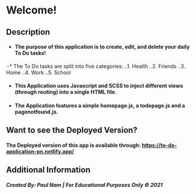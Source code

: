 # Welcome!

## Description
- #### The purpose of this application is to create, edit, and delete your daily To Do tasks! 
⋅⋅* The To Do tasks are split into five categories: 
..1. Health
..2. Friends
..3. Home
..4. Work
..5. School
- #### This Application uses Javascript and SCSS to inject different views (through routing) into a single HTML file. 
- #### The Application features a simple homepage.js, a todopage.js and a pagenotfound.js.

## Want to see the Deployed Version?
#### The Deployed version of this app is available through: https://to-do-application-pn.netlify.app/

## Additional Information
##### Created By: Paul Nam | For Educational Purposes Only &copy; 2021

